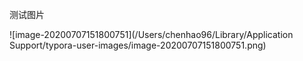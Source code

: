 测试图片

![image-20200707151800751](/Users/chenhao96/Library/Application Support/typora-user-images/image-20200707151800751.png)